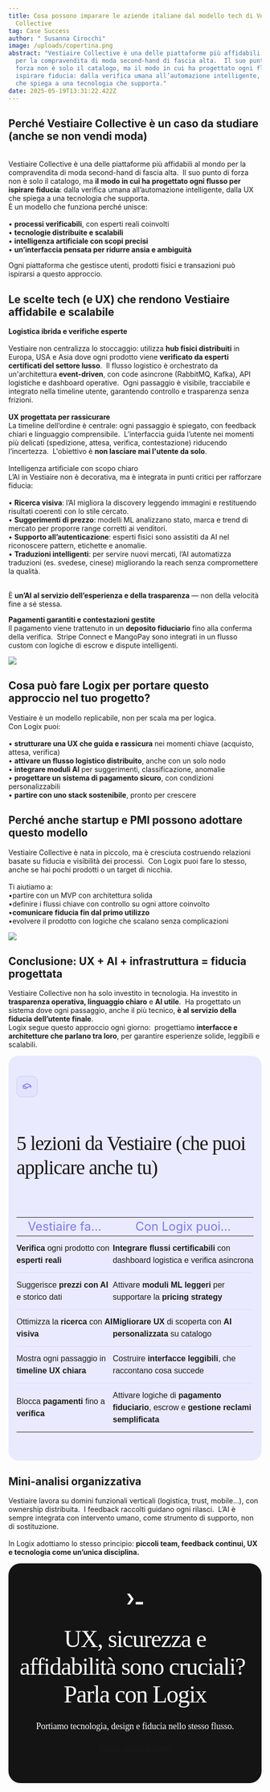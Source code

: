 ```yaml
---
title: Cosa possono imparare le aziende italiane dal modello tech di Vestiaire
  Collective
tag: Case Success
author: " Susanna Cirocchi"
image: /uploads/copertina.png
abstract: "Vestiaire Collective è una delle piattaforme più affidabili al mondo
  per la compravendita di moda second-hand di fascia alta.  Il suo punto di
  forza non è solo il catalogo, ma il modo in cui ha progettato ogni flusso per
  ispirare fiducia: dalla verifica umana all’automazione intelligente, dalla UX
  che spiega a una tecnologia che supporta."
date: 2025-05-19T13:31:22.422Z
---
```

## Perché Vestiaire Collective è un caso da studiare (anche se non vendi moda)

\
Vestiaire Collective è una delle piattaforme più affidabili al mondo per la compravendita di moda second-hand di fascia alta.  Il suo punto di forza non è solo il catalogo, ma **il modo in cui ha progettato ogni flusso per ispirare fiducia**: dalla verifica umana all’automazione intelligente, dalla UX che spiega a una tecnologia che supporta.\
È un modello che funziona perché unisce:\
\
• **processi verificabili**, con esperti reali coinvolti \
• **tecnologie distribuite e scalabili**\
• **intelligenza artificiale con scopi precisi**\
• **un’interfaccia pensata per ridurre ansia e ambiguità** 

Ogni piattaforma che gestisce utenti, prodotti fisici e transazioni può ispirarsi a questo approccio.

## Le scelte tech (e UX) che rendono Vestiaire affidabile e scalabile

**Logistica ibrida e verifiche esperte**\
\
Vestiaire non centralizza lo stoccaggio: utilizza **hub fisici distribuiti** in Europa, USA e Asia dove ogni prodotto viene **verificato da esperti certificati del settore lusso**.  Il flusso logistico è orchestrato da un'architettura **event-driven**, con code asincrone (RabbitMQ, Kafka), API logistiche e dashboard operative.  Ogni passaggio è visibile, tracciabile e integrato nella timeline utente, garantendo controllo e trasparenza senza frizioni.\
\
**UX progettata per rassicurare** \
La timeline dell’ordine è centrale: ogni passaggio è spiegato, con feedback chiari e linguaggio comprensibile.  L’interfaccia guida l’utente nei momenti più delicati (spedizione, attesa, verifica, contestazione) riducendo l’incertezza.  L'obiettivo è **non lasciare mai l'utente da solo**.\
\
Intelligenza artificiale con scopo chiaro\
L’AI in Vestiaire non è decorativa, ma è integrata in punti critici per rafforzare fiducia:\
\
• **Ricerca visiva**: l’AI migliora la discovery leggendo immagini e restituendo risultati coerenti con lo stile cercato.\
• **Suggerimenti di prezzo**: modelli ML analizzano stato, marca e trend di mercato per proporre range corretti ai venditori.\
• **Supporto all’autenticazione**: esperti fisici sono assistiti da AI nel riconoscere pattern, etichette e anomalie.\
• **Traduzioni intelligenti**: per servire nuovi mercati, l’AI automatizza traduzioni (es. svedese, cinese) migliorando la reach senza compromettere la qualità.  

\
È **un’AI al servizio dell’esperienza e della trasparenza** — non della velocità fine a sé stessa.

**Pagamenti garantiti e contestazioni gestite**\
Il pagamento viene trattenuto in un **deposito fiduciario** fino alla conferma della verifica.  Stripe Connect e MangoPay sono integrati in un flusso custom con logiche di escrow e dispute intelligenti.

![](/uploads/contesto-2-.png)

## Cosa può fare Logix per portare questo approccio nel tuo progetto?

Vestiaire è un modello replicabile, non per scala ma per logica.\
Con Logix puoi:\
\
• **strutturare una UX che guida e rassicura** nei momenti chiave (acquisto, attesa, verifica)\
• **attivare un flusso logistico distribuito**, anche con un solo nodo\
• **integrare moduli AI** per suggerimenti, classificazione, anomalie\
• **progettare un sistema di pagamento sicuro**, con condizioni personalizzabili\
• **partire con uno stack sostenibile**, pronto per crescere

## Perché anche startup e PMI possono adottare questo modello

Vestiaire Collective è nata in piccolo, ma è cresciuta costruendo relazioni basate su fiducia e visibilità dei processi.  Con Logix puoi fare lo stesso, anche se hai pochi prodotti o un target di nicchia.\
\
Ti aiutiamo a:\
•partire con un MVP con architettura solida\
•definire i flussi chiave con controllo su ogni attore coinvolto\
•**comunicare fiducia fin dal primo utilizzo**\
•evolvere il prodotto con logiche che scalano senza complicazioni

![](/uploads/soluzione-2-.png)

## Conclusione: UX + AI + infrastruttura = fiducia progettata

Vestiaire Collective non ha solo investito in tecnologia. Ha investito in **trasparenza operativa, linguaggio chiaro** e **AI utile**.  Ha progettato un sistema dove ogni passaggio, anche il più tecnico, **è al servizio della fiducia dell’utente finale**.\
Logix segue questo approccio ogni giorno:  progettiamo **interfacce e architetture che parlano tra loro**, per garantire esperienze solide, leggibili e scalabili.

<div style="
  background: #EAEAFE;
  border-radius: 20px;
  padding: 40px 16px;
  font-family: 'DM Sans', sans-serif;
  display: flex;
  flex-direction: column;
  gap: 24px;
  max-width: 100%;
">
  <!-- Titolo con icona -->
  <div style="display: flex; align-items: center; gap: 12px; flex-wrap: wrap;">
    <div style="
      width: 40px;
      height: 40px;
      border-radius: 10px;
      background: rgba(169, 169, 251, 0.10);
      border: 1px solid #C9C9FD;
      display: flex;
      align-items: center;
      justify-content: center;
    ">
      <!-- Icona stile cappello laurea -->
      <svg xmlns="http://www.w3.org/2000/svg" width="20" height="20" fill="none" viewBox="0 0 24 24">
        <path stroke="#7878F9" stroke-linecap="round" stroke-linejoin="round" stroke-width="2" d="M3 10L12 5l9 5-9 5-9-5Zm0 0v4c0 1.385 2.239 2.5 5 2.5 1.093 0 2.104-.2 2.917-.545M21 10v4"/>
      </svg>
    </div>
    <h2 style="padding-bottom: 0px!important;
padding-bottom: 0px!important;
      font-family: Lexend Deca;
font-weight: 500;
font-size: 40px;
line-height: 48px;
letter-spacing: -1.25px;
    ">
      5 lezioni da Vestiaire (che puoi applicare anche tu)
    </h2>
  </div>

  <!-- Tabella -->

  <div style="width: 100%; overflow-x: auto;">
    <table style="
      width: 100%;
      border-collapse: collapse;
      font-size: 16px;
      line-height: 1.5;
    ">
      <thead>
        <tr>
          <th style="
            text-align: center;
            font-family: Inter;
font-weight: 400;
font-size: 24px;
line-height: 100%;
letter-spacing: 0%;
            color: #7878F9;
          ">Vestiaire fa…</th>
          <th style="
             text-align: center;
            font-family: Inter;
font-weight: 400;
font-size: 24px;
line-height: 100%;
letter-spacing: 0%;
            color: #7878F9;
          ">Con Logix puoi…</th>
        </tr>
      </thead>
      <tbody>
        <tr>
          <td style="padding: 12px 0; border-bottom: 1px solid rgba(120, 120, 249, 0.15);">
            <strong>Verifica</strong> ogni prodotto con <strong>esperti reali</strong>
          </td>
          <td style="padding: 12px 0; border-bottom: 1px solid rgba(120, 120, 249, 0.15);">
            <strong>Integrare flussi certificabili</strong> con dashboard logistica e verifica asincrona
          </td>
        </tr>
        <tr>
          <td style="padding: 12px 0; border-bottom: 1px solid rgba(120, 120, 249, 0.15);">
            Suggerisce <strong>prezzi con AI</strong> e storico dati
          </td>
          <td style="padding: 12px 0; border-bottom: 1px solid rgba(120, 120, 249, 0.15);">
            Attivare <strong>moduli ML leggeri</strong> per supportare la <strong>pricing strategy</strong>
          </td>
        </tr>
        <tr>
          <td style="padding: 12px 0; border-bottom: 1px solid rgba(120, 120, 249, 0.15);">
            Ottimizza la <strong>ricerca</strong> con <strong>AI visiva</strong>
          </td>
          <td style="padding: 12px 0; border-bottom: 1px solid rgba(120, 120, 249, 0.15);">
            <strong>Migliorare UX</strong> di scoperta con <strong>AI personalizzata</strong> su catalogo
          </td>
        </tr>
        <tr>
          <td style="padding: 12px 0; border-bottom: 1px solid rgba(120, 120, 249, 0.15);">
            Mostra ogni passaggio in <strong>timeline UX chiara</strong>
          </td>
          <td style="padding: 12px 0; border-bottom: 1px solid rgba(120, 120, 249, 0.15);">
            Costruire <strong>interfacce leggibili</strong>, che raccontano cosa succede
          </td>
        </tr>
        <tr>
          <td style="padding: 12px 0;">
            Blocca <strong>pagamenti</strong> fino a <strong>verifica</strong>
          </td>
          <td style="padding: 12px 0;">
            Attivare logiche di <strong>pagamento fiduciario</strong>, escrow e <strong>gestione reclami semplificata</strong>
          </td>
        </tr>
      </tbody>
    </table>
  </div>
</div>

## Mini-analisi organizzativa

Vestiaire lavora su domini funzionali verticali (logistica, trust, mobile…), con ownership distribuita.  I feedback raccolti guidano ogni rilasci.  L’AI è sempre integrata con intervento umano, come strumento di supporto, non di sostituzione.\
\
In Logix adottiamo lo stesso principio: **piccoli team, feedback continui, UX e tecnologia come un’unica disciplina.**

<div style="
  display: flex;
  flex-direction: column;
  align-items: center;
  text-align: center;
  padding: 60px 20px;
  background: #141414;
  border-radius: 24px;
  gap: 24px;
  font-family: 'DM Sans', sans-serif;
  color: white;
">
  <!-- Icona terminale stylized -->
  <svg style="
    width: 32px
  " fill="none" xmlns="http://www.w3.org/2000/svg" viewBox="0 0 74 50"><path fill-rule="evenodd" clip-rule="evenodd" d="M1.95 49.9a1 1 0 0 1-.82-1.58L17.5 25.48a1 1 0 0 0 0-1.17L1.14 1.58A1 1 0 0 1 1.95 0h10.41a1 1 0 0 1 .82.42l17.2 23.9a1 1 0 0 1 0 1.16l-17.2 24a1 1 0 0 1-.82.42H1.95ZM40.4 49a1 1 0 0 0 1 1h31.52a1 1 0 0 0 1-1v-9.84a1 1 0 0 0-1-1H41.4a1 1 0 0 0-1 1V49Z" fill="#fff"/></svg>

  <!-- Titolo -->

  <h2 style="padding-top: 16px!important;padding-bottom: 0px!important;
    font-family: Lexend Deca;
font-weight: 400;
font-size: 48px;
line-height: 55px;
letter-spacing: -1.5px;
text-align: center;
    margin: 0;
  ">UX, sicurezza e affidabilità sono cruciali? Parla con Logix</h2>

  <!-- Sottotitolo -->

  <p style="color: white!important;
    max-width: 700px;
   font-family: DM Sans;
font-weight: 400;
font-size: 18px;
line-height: 25px;
letter-spacing: -0.25px;
text-align: center;
    margin: 0;
  ">
   Portiamo tecnologia, design e fiducia nello stesso flusso.
  </p>

  <!-- Bottone con bordo gradiente -->

  <a href="/contatti" class="btn btn-gradient-border text-white">
  Parlaci del tuo progetto

  </a>
</div>
